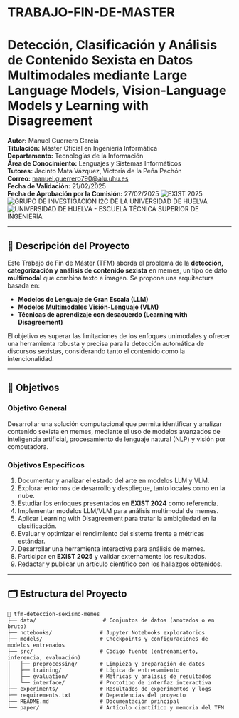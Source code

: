 # TRABAJO-FIN-DE-MASTER

# Detección, Clasificación y Análisis de Contenido Sexista en Datos Multimodales mediante Large Language Models, Vision-Language Models y Learning with Disagreement

**Autor:** Manuel Guerrero García  
**Titulación:** Máster Oficial en Ingeniería Informática  
**Departamento:** Tecnologías de la Información  
**Área de Conocimiento:** Lenguajes y Sistemas Informáticos  
**Tutores:** Jacinto Mata Vázquez, Victoria de la Peña Pachón  
**Correo:** manuel.guerrero790@alu.uhu.es  
**Fecha de Validación:** 21/02/2025  
**Fecha de Aprobación por la Comisión:** 27/02/2025
![EXIST 2025]([https://ejemplo.com/ruta/a/imagen.png](https://nlp.uned.es/exist2025/media/EXIST.png))
![GRUPO DE INVESTIGACIÓN I2C DE LA UNIVERSIDAD DE HUELVA](https://uhu.es/i2c/wp-content/uploads/2019/logo+++.png)
![UNIVERSIDAD DE HUELVA - ESCUELA TÉCNICA SUPERIOR DE INGENIERÍA](https://pro2tecs.com/wp-content/uploads/2020/06/etsi_uhu_logo.png)

---

## 🧠 Descripción del Proyecto

Este Trabajo de Fin de Máster (TFM) aborda el problema de la **detección, categorización y análisis de contenido sexista** en memes, un tipo de dato **multimodal** que combina texto e imagen. Se propone una arquitectura basada en:

- **Modelos de Lenguaje de Gran Escala (LLM)**
- **Modelos Multimodales Visión-Lenguaje (VLM)**
- **Técnicas de aprendizaje con desacuerdo (Learning with Disagreement)**

El objetivo es superar las limitaciones de los enfoques unimodales y ofrecer una herramienta robusta y precisa para la detección automática de discursos sexistas, considerando tanto el contenido como la intencionalidad.

---

## 🎯 Objetivos

### Objetivo General
Desarrollar una solución computacional que permita identificar y analizar contenido sexista en memes, mediante el uso de modelos avanzados de inteligencia artificial, procesamiento de lenguaje natural (NLP) y visión por computadora.

### Objetivos Específicos

1. Documentar y analizar el estado del arte en modelos LLM y VLM.
2. Explorar entornos de desarrollo y despliegue, tanto locales como en la nube.
3. Estudiar los enfoques presentados en **EXIST 2024** como referencia.
4. Implementar modelos LLM/VLM para análisis multimodal de memes.
5. Aplicar Learning with Disagreement para tratar la ambigüedad en la clasificación.
6. Evaluar y optimizar el rendimiento del sistema frente a métricas estándar.
7. Desarrollar una herramienta interactiva para análisis de memes.
8. Participar en **EXIST 2025** y validar externamente los resultados.
9. Redactar y publicar un artículo científico con los hallazgos obtenidos.

---

## 🗂️ Estructura del Proyecto

```plaintext
📁 tfm-deteccion-sexismo-memes
├── data/                     # Conjuntos de datos (anotados o en bruto)
├── notebooks/               # Jupyter Notebooks exploratorios
├── models/                  # Checkpoints y configuraciones de modelos entrenados
├── src/                     # Código fuente (entrenamiento, inferencia, evaluación)
│   ├── preprocessing/       # Limpieza y preparación de datos
│   ├── training/            # Lógica de entrenamiento
│   ├── evaluation/          # Métricas y análisis de resultados
│   └── interface/           # Prototipo de interfaz interactiva
├── experiments/             # Resultados de experimentos y logs
├── requirements.txt         # Dependencias del proyecto
├── README.md                # Documentación principal
└── paper/                   # Artículo científico y memoria del TFM
